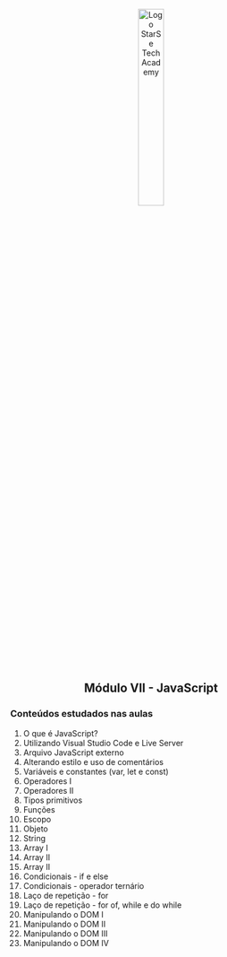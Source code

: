 <div align="center">
  <br>
  <img src="https://user-images.githubusercontent.com/99208505/167872020-344925cf-cd4b-4c48-864d-0951e792cc72.png" width="30%" alt="Logo StarSe Tech Academy">
  <h2>Módulo VII - JavaScript</h2>
</div>
<div>
  <h3>Conteúdos estudados nas aulas</h3>
  <ol>
    <li>O que é JavaScript?</li>
    <li>Utilizando Visual Studio Code e Live Server</li>
    <li>Arquivo JavaScript externo</li>
    <li>Alterando estilo e uso de comentários</li>
    <li>Variáveis e constantes (var, let e const)</li>
    <li>Operadores I</li>
    <li>Operadores II</li>
    <li>Tipos primitivos</li>
    <li>Funções</li>
    <li>Escopo</li>
    <li>Objeto</li>
    <li>String</li>
    <li>Array I</li>
    <li>Array II</li>
    <li>Array II</li>
    <li>Condicionais - if e else</li>
    <li>Condicionais - operador ternário</li>
    <li>Laço de repetição - for</li>
    <li>Laço de repetição - for of, while e do while</li>
    <li>Manipulando o DOM I</li>
    <li>Manipulando o DOM II</li>
    <li>Manipulando o DOM III</li>
    <li>Manipulando o DOM IV</li>
  </ol>
</div>
